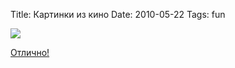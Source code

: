 Title: Картинки из кино
Date: 2010-05-22
Tags: fun

<div class="text"><p><img src="http://dl.dropbox.com/u/140528/j-cooley.jpg" /></p>
<p><a href="http://cooleycooley.blogspot.com/2010/05/inappropriate-golden-books-book.html">Отлично!</a></p></div>